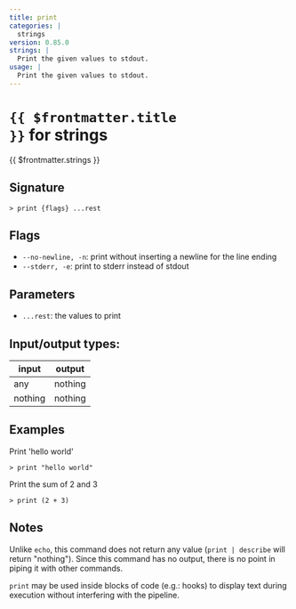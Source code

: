 ```yaml
---
title: print
categories: |
  strings
version: 0.85.0
strings: |
  Print the given values to stdout.
usage: |
  Print the given values to stdout.
---
```

<!-- This file is automatically generated. Please edit the command in https://github.com/nushell/nushell instead. -->

# <code>{{ $frontmatter.title }}</code> for strings

<div class='command-title'>{{ $frontmatter.strings }}</div>

## Signature

```> print {flags} ...rest```

## Flags

 -  `--no-newline, -n`: print without inserting a newline for the line ending
 -  `--stderr, -e`: print to stderr instead of stdout

## Parameters

 -  `...rest`: the values to print


## Input/output types:

| input   | output  |
| ------- | ------- |
| any     | nothing |
| nothing | nothing |
## Examples

Print 'hello world'
```nu
> print "hello world"

```

Print the sum of 2 and 3
```nu
> print (2 + 3)

```

## Notes
Unlike `echo`, this command does not return any value (`print | describe` will return "nothing").
Since this command has no output, there is no point in piping it with other commands.

`print` may be used inside blocks of code (e.g.: hooks) to display text during execution without interfering with the pipeline.